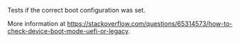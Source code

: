 Tests if the correct boot configuration was set.

More information at https://stackoverflow.com/questions/65314573/how-to-check-device-boot-mode-uefi-or-legacy.
